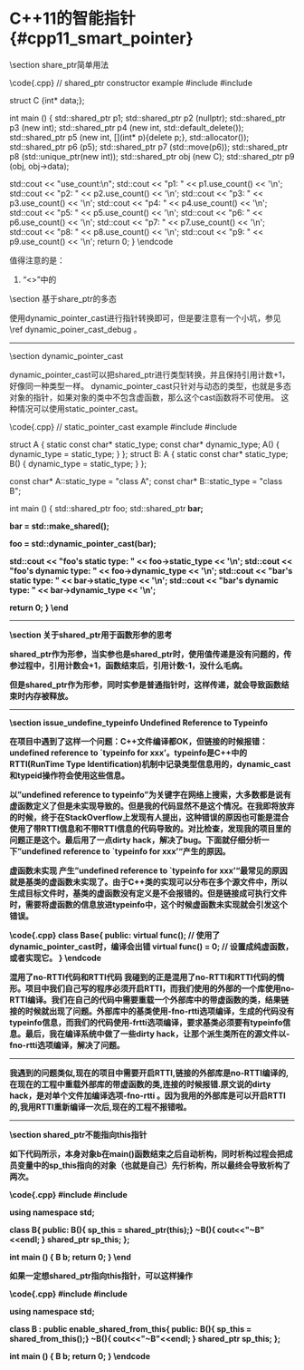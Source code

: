 C++11的智能指针{#cpp11_smart_pointer}
===================================

\section share_ptr简单用法

\code{.cpp}
// shared_ptr constructor example
#include <iostream>
#include <memory>

struct C {int* data;};

int main () {
  std::shared_ptr<int> p1;
  std::shared_ptr<int> p2 (nullptr);
  std::shared_ptr<int> p3 (new int);
  std::shared_ptr<int> p4 (new int, std::default_delete<int>());
  std::shared_ptr<int> p5 (new int, [](int* p){delete p;}, std::allocator<int>());
  std::shared_ptr<int> p6 (p5);
  std::shared_ptr<int> p7 (std::move(p6));
  std::shared_ptr<int> p8 (std::unique_ptr<int>(new int));
  std::shared_ptr<C> obj (new C);
  std::shared_ptr<int> p9 (obj, obj->data);

  std::cout << "use_count:\n";
  std::cout << "p1: " << p1.use_count() << '\n';
  std::cout << "p2: " << p2.use_count() << '\n';
  std::cout << "p3: " << p3.use_count() << '\n';
  std::cout << "p4: " << p4.use_count() << '\n';
  std::cout << "p5: " << p5.use_count() << '\n';
  std::cout << "p6: " << p6.use_count() << '\n';
  std::cout << "p7: " << p7.use_count() << '\n';
  std::cout << "p8: " << p8.use_count() << '\n';
  std::cout << "p9: " << p9.use_count() << '\n';
  return 0;
}
\endcode

值得注意的是：

1. “<>”中的

\section 基于share_ptr的多态

使用dynamic_pointer_cast进行指针转换即可，但是要注意有一个小坑，参见 \ref dynamic_poiner_cast_debug 。

<hr>
\section dynamic_pointer_cast

dynamic_pointer_cast可以把shared_ptr进行类型转换，并且保持引用计数+1，好像同一种类型一样。
dynamic_pointer_cast只针对与动态的类型，也就是多态对象的指针，如果对象的类中不包含虚函数，那么这个cast函数将不可使用。
这种情况可以使用static_pointer_cast。

\code{.cpp}
// static_pointer_cast example
#include <iostream>
#include <memory>

struct A {
  static const char* static_type;
  const char* dynamic_type;
  A() { dynamic_type = static_type; }
};
struct B: A {
  static const char* static_type;
  B() { dynamic_type = static_type; }
};

const char* A::static_type = "class A";
const char* B::static_type = "class B";

int main () {
  std::shared_ptr<A> foo;
  std::shared_ptr<B> bar;

  bar = std::make_shared<B>();

  foo = std::dynamic_pointer_cast<A>(bar);

  std::cout << "foo's static  type: " << foo->static_type << '\n';
  std::cout << "foo's dynamic type: " << foo->dynamic_type << '\n';
  std::cout << "bar's static  type: " << bar->static_type << '\n';
  std::cout << "bar's dynamic type: " << bar->dynamic_type << '\n';

  return 0;
}
\end

<hr>
\section 关于shared_ptr用于函数形参的思考

shared_ptr作为形参，当实参也是shared_ptr时，使用值传递是没有问题的，传参过程中，引用计数会+1，函数结束后，引用计数-1，没什么毛病。

但是shared_ptr作为形参，同时实参是普通指针时，这样传递，就会导致函数结束时内存被释放。

<hr>
\section issue_undefine_typeinfo Undefined Reference to Typeinfo

在项目中遇到了这样一个问题：C++文件编译都OK，但链接的时候报错：undefined reference to `typeinfo for xxx’。typeinfo是C++中的RTTI(RunTime Type Identification)机制中记录类型信息用的，dynamic_cast和typeid操作符会使用这些信息。

以”undefined reference to typeinfo”为关键字在网络上搜索，大多数都是说有虚函数定义了但是未实现导致的。但是我的代码显然不是这个情况。在我即将放弃的时候，终于在StackOverflow上发现有人提出，这种错误的原因也可能是混合使用了带RTTI信息和不带RTTI信息的代码导致的。对比检查，发现我的项目里的问题正是这个。最后用了一点dirty hack，解决了bug。下面就仔细分析一下”undefined reference to `typeinfo for xxx’“产生的原因。

虚函数未实现
产生”undefined reference to `typeinfo for xxx’“最常见的原因就是基类的虚函数未实现了。由于C++类的实现可以分布在多个源文件中，所以生成目标文件时，基类的虚函数没有定义是不会报错的。但是链接成可执行文件时，需要将虚函数的信息放进typeinfo中，这个时候虚函数未实现就会引发这个错误。

\code{.cpp}
class Base{
public:
    virtual func(); // 使用了dynamic_pointer_cast时，编译会出错
    virtual func() = 0; // 设置成纯虚函数，或者实现它。
}
\endcode

混用了no-RTTI代码和RTTI代码
我碰到的正是混用了no-RTTI和RTTI代码的情形。项目中我们自己写的程序必须开启RTTI，而我们使用的外部的一个库使用no-RTTI编译。我们在自己的代码中需要重载一个外部库中的带虚函数的类，结果链接的时候就出现了问题。外部库中的基类使用-fno-rtti选项编译，生成的代码没有typeinfo信息，而我们的代码使用-frtti选项编译，要求基类必须要有typeinfo信息。最后，我在编译系统中做了一些dirty hack，让那个派生类所在的源文件以-fno-rtti选项编译，解决了问题。

----------------------------------------------------------------

我遇到的问题类似,现在的项目中需要开启RTTI,链接的外部库是no-RTTI编译的,在现在的工程中重载外部库的带虚函数的类,连接的时候报错.原文说的dirty hack，是对单个文件加编译选项-fno-rtti 。因为我用的外部库是可以开启RTTI的,我用RTTI重新编译一次后,现在的工程不报错啦。

<hr>
\section shared_ptr不能指向this指针

如下代码所示，本身对象b在main()函数结束之后自动析构，同时析构过程会把成员变量中的sp_this指向的对象（也就是自己）先行析构，所以最终会导致析构了两次。

\code{.cpp}
#include <iostream>
#include <memory>

using namespace std;

class B{
public:
    B(){ sp_this = shared_ptr<B>(this);}
    ~B(){ cout<<"~B"<<endl; }
    shared_ptr<B> sp_this;
};

int main ()
{
  B b;
  return 0;
}
\end

如果一定想shared_ptr指向this指针，可以这样操作

\code{.cpp}
#include <iostream>
#include <memory>

using namespace std;

class B :  public enable_shared_from_this<B>{
public:
    B(){ sp_this = shared_from_this();}
    ~B(){ cout<<"~B"<<endl; }
    shared_ptr<B> sp_this;
};

int main ()
{
  B b;
  return 0;
}
\endcode